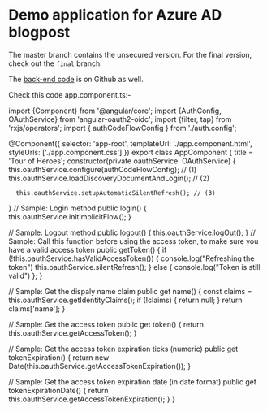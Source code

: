 # Demo application for Azure AD blogpost
The master branch contains the unsecured version.
For the final version, check out the `final` branch.

The [back-end code](https://github.com/jmeys/azure-ad-demo-backend) is on Github as well.




Check this code 
app.component.ts:-

import {Component} from '@angular/core';
import {AuthConfig, OAuthService} from 'angular-oauth2-oidc';
import {filter, tap} from 'rxjs/operators';
import { authCodeFlowConfig } from './auth.config';

@Component({
  selector: 'app-root',
  templateUrl: './app.component.html',
  styleUrls: ['./app.component.css']
})
export class AppComponent {
  title = 'Tour of Heroes';
  constructor(private oauthService: OAuthService) {
      this.oauthService.configure(authCodeFlowConfig); // (1)
      this.oauthService.loadDiscoveryDocumentAndLogin(); // (2)

      this.oauthService.setupAutomaticSilentRefresh(); // (3)
  }
  // Sample: Login method
  public login() {
    this.oauthService.initImplicitFlow();
  }

  // Sample: Logout method
  public logout() {
    this.oauthService.logOut();
  }
// Sample: Call this function before using the access token, to make sure you have a valid access token
  public getToken() {
    if (!this.oauthService.hasValidAccessToken()) {
      console.log("Refreshing the token")
      this.oauthService.silentRefresh();
    }
    else
    {
      console.log("Token is still valid")
    };
  }

  // Sample: Get the dispaly name claim
  public get name() {
    const claims = this.oauthService.getIdentityClaims();
    if (!claims) {
      return null;
    }
    return claims['name'];
  }

  // Sample: Get the access token
  public get token() {
    return this.oauthService.getAccessToken();
  }

  // Sample: Get the access token expiration ticks (numeric)
  public get tokenExpiration() {
    return new Date(this.oauthService.getAccessTokenExpiration());
  }

  // Sample: Get the access token expiration date (in date format)
  public get tokenExpirationDate() {
    return this.oauthService.getAccessTokenExpiration();
  }
}
